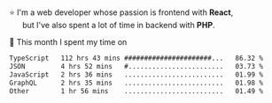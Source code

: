 ⭐ I'm a web developer whose passion is frontend with <b>React</b>,<br/>
&nbsp; &nbsp; &nbsp; but I've also spent a lot of time in backend with <b>PHP</b>.

📅 This month I spent my time on

<!--START_SECTION:waka-->

```txt
TypeScript   112 hrs 43 mins ######################...   86.32 %
JSON         4 hrs 52 mins   #........................   03.73 %
JavaScript   2 hrs 36 mins   .........................   01.99 %
GraphQL      2 hrs 35 mins   .........................   01.98 %
Other        1 hr 56 mins    .........................   01.49 %
```

<!--END_SECTION:waka-->
